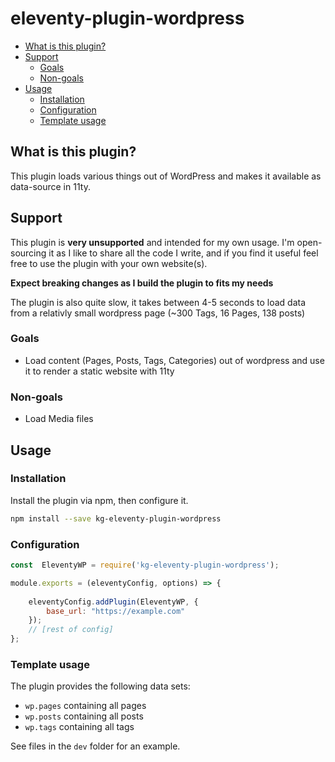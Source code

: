 # eleventy-plugin-wordpress

<!-- BEGIN mktoc -->

- [What is this plugin?](#what-is-this-plugin)
- [Support](#support)
  - [Goals](#goals)
  - [Non-goals](#non-goals)
- [Usage](#usage)
  - [Installation](#installation)
  - [Configuration](#configuration)
  - [Template usage](#template-usage)
<!-- END mktoc -->

## What is this plugin?

This plugin loads various things out of WordPress and makes it available as data-source in 11ty.

## Support

This plugin is **very unsupported** and intended for my own usage. I'm open-sourcing it as I like to share all the code I write, and if you find it useful feel free to use the plugin with your own website(s).

**Expect breaking changes as I build the plugin to fits my needs**

The plugin is also quite slow, it takes between 4-5 seconds to load data from a relativly small wordpress page (~300 Tags, 16 Pages, 138 posts)

### Goals

- Load content (Pages, Posts, Tags, Categories) out of wordpress and use it to render a static website with 11ty

### Non-goals

- Load Media files

## Usage

### Installation
Install the plugin via npm, then configure it.

```sh
npm install --save kg-eleventy-plugin-wordpress
```

### Configuration

```js
const  EleventyWP = require('kg-eleventy-plugin-wordpress');

module.exports = (eleventyConfig, options) => {
    
    eleventyConfig.addPlugin(EleventyWP, {
        base_url: "https://example.com"
    });
    // [rest of config]
};
```

### Template usage

The plugin provides the following data sets:

- `wp.pages` containing all pages
- `wp.posts` containing all posts
- `wp.tags` containing all tags

See files in the `dev` folder for an example.